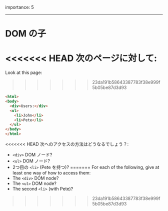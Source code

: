 importance: 5

---

# DOM の子

<<<<<<< HEAD
次のページに対して:
=======
Look at this page:
>>>>>>> 23da191b58643387783f38e999f5b05be87d3d93

```html
<html>
<body>
  <div>Users:</div>
  <ul>
    <li>John</li>
    <li>Pete</li>
  </ul>
</body>
</html>
```

<<<<<<< HEAD
次へのアクセスの方法はどうなるでしょう？:
- `<div>` DOM ノード?
- `<ul>` DOM ノード?
- 2つ目の `<li>` (Pete を持つ)?
=======
For each of the following, give at least one way of how to access them:
- The `<div>` DOM node?
- The `<ul>` DOM node?
- The second `<li>` (with Pete)?
>>>>>>> 23da191b58643387783f38e999f5b05be87d3d93
